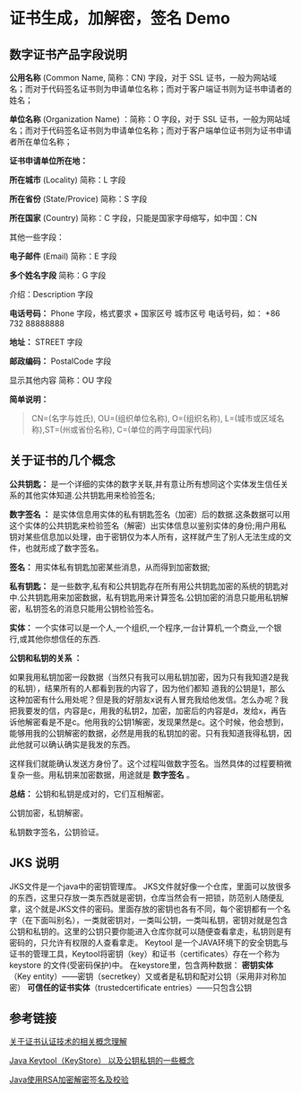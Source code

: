# 证书生成，加解密，签名 Demo

## 数字证书产品字段说明

**公用名称** (Common Name, 简称：CN) 字段，对于 SSL 证书，一般为网站域名；而对于代码签名证书则为申请单位名称；而对于客户端证书则为证书申请者的姓名；

**单位名称** (Organization Name) ：简称：O 字段，对于 SSL 证书，一般为网站域名；而对于代码签名证书则为申请单位名称；而对于客户端单位证书则为证书申请者所在单位名称；

**证书申请单位所在地：**

**所在城市** (Locality) 简称：L 字段

**所在省份** (State/Provice) 简称：S 字段

**所在国家** (Country) 简称：C 字段，只能是国家字母缩写，如中国：CN

其他一些字段：

**电子邮件** (Email) 简称：E 字段

**多个姓名字段** 简称：G 字段

介绍：Description 字段

**电话号码：** Phone 字段，格式要求 + 国家区号 城市区号 电话号码，如： +86 732 88888888

**地址：** STREET 字段

**邮政编码：** PostalCode 字段

显示其他内容 简称：OU 字段

**简单说明：**
> CN=(名字与姓氏), OU=(组织单位名称), O=(组织名称), L=(城市或区域名称),ST=(州或省份名称), C=(单位的两字母国家代码)

## 关于证书的几个概念
**公共钥匙：** 是一个详细的实体的数字关联,并有意让所有想同这个实体发生信任关系的其他实体知道.公共钥匙用来检验签名;

**数字签名 ：** 是实体信息用实体的私有钥匙签名（加密）后的数据.这条数据可以用这个实体的公共钥匙来检验签名（解密）出实体信息以鉴别实体的身份;用户用私钥对某些信息加以处理，由于密钥仅为本人所有，这样就产生了别人无法生成的文件，也就形成了数字签名。

**签名：** 用实体私有钥匙加密某些消息，从而得到加密数据;

**私有钥匙：** 是一些数字,私有和公共钥匙存在所有用公共钥匙加密的系统的钥匙对中.公共钥匙用来加密数据，私有钥匙用来计算签名.公钥加密的消息只能用私钥解密，私钥签名的消息只能用公钥检验签名。

**实体：** 一个实体可以是一个人,一个组织,一个程序,一台计算机,一个商业,一个银行,或其他你想信任的东西.

**公钥和私钥的关系 ：**

如果我用私钥加密一段数据（当然只有我可以用私钥加密，因为只有我知道2是我的私钥），结果所有的人都看到我的内容了，因为他们都知 
道我的公钥是1，那么这种加密有什么用处呢？但是我的好朋友x说有人冒充我给他发信。怎么办呢？我把我要发的信，内容是c，用我的私钥2，加密，加密后的内容是d，发给x，再告诉他解密看是不是c。他用我的公钥1解密，发现果然是c。这个时候，他会想到，能够用我的公钥解密的数据，必然是用我的私钥加的密。只有我知道我得私钥，因此他就可以确认确实是我发的东西。

这样我们就能确认发送方身份了。这个过程叫做数字签名。当然具体的过程要稍微复杂一些。用私钥来加密数据，用途就是 **数字签名** 。

**总结：** 公钥和私钥是成对的，它们互相解密。

公钥加密，私钥解密。

私钥数字签名，公钥验证。


## JKS 说明
JKS文件是一个java中的密钥管理库。
JKS文件就好像一个仓库，里面可以放很多的东西，这里只存放一类东西就是密钥，仓库当然会有一把锁，防范别人随便乱拿，这个就是JKS文件的密码。里面存放的密钥也各有不同，每个密钥都有一个名字（在下面叫别名），一类就密钥对，一类叫公钥，一类叫私钥，密钥对就是包含公钥和私钥的。这里的公钥只要你能进入仓库你就可以随便查看拿走，私钥则是有密码的，只允许有权限的人查看拿走。
Keytool 是一个JAVA环境下的安全钥匙与证书的管理工具，Keytool将密钥（key）和证书（certificates）存在一个称为keystore 的文件(受密码保护)中。
在keystore里，包含两种数据： 
**密钥实体**（Key entity）——密钥（secretkey）又或者是私钥和配对公钥（采用非对称加密）
**可信任的证书实体**（trustedcertificate entries）——只包含公钥


## 参考链接
[关于证书认证技术的相关概念理解](https://www.cnblogs.com/sdjnzqr/p/4277092.html)

[Java Keytool（KeyStore） 以及公钥私钥的一些概念](http://ju.outofmemory.cn/entry/224421)

[Java使用RSA加密解密签名及校验](https://blog.csdn.net/wangqiuyun/article/details/42143957)


